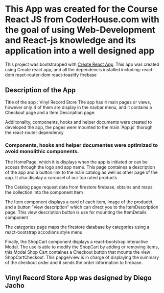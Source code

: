 # This App was created for the Course React JS from CoderHouse.com with the goal of using Web-Development and React-js knowledge and its application into a well designed app

This project was bootstrapped with [Create React App](https://github.com/create-react-app). This app was created using Create react app, and all the dependencis installed including:
    react-dom
    react-router-dom
    react-toastify
    firebase

## Description of the App

Title of the app : Vinyl Record Store
The app has 4 main pages or views, however only 4 of them are display in the navbar menu, and it contains a Checkout page and a Item Description page.

Addiitonallty, components, hooks and helper documents were created to developed the app, the pages were mounted to the main 'App.js' thorugh the react-router dependency

### Components, hooks and helper documentes were optimized to avoid monolithic components.

The HomePage, which it is displays when the app is initiated or can be access through the logo and app name. This page containes a description of the app and a button link to the main catalog as well as other page of the app. It also display a carousel of our top rated products 

The Catalog page request data from firestore firebase, obtains and maps the collection into the component Item

The Item component displays a card of each item, image of the produdct, and a button "view description" which can direct you to the ItemDescription page. This view description button is use for mounting the ItemDetails component

The categories page maps the firestore database by categories using a react-bootstrap accodions style menu

Finally, the ShopCart component displays a react-bootstrap interactive Modal. The use is able to modify the ShopCart by adding or removing items, this Modal Shop Cart containes a Checkout button that mounts the view ShopCartCheckout. This papge/view is in charge of displaying the summary of the checkout order and it sends the order information to firebase. 

## Vinyl Record Store App was designed by Diego Jacho